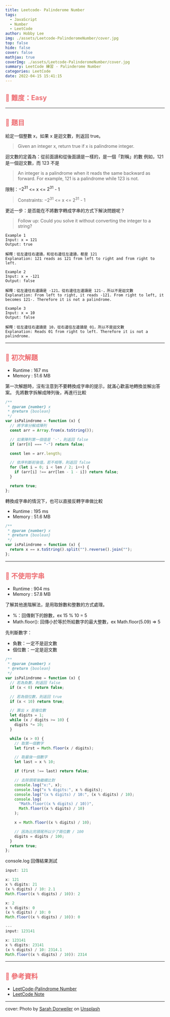 ```yaml
---
title: Leetcode- Palinderome Number
tags:
  - JavaScript
  - Number
  - LeetCode
author: Hobby Lee
img: ./assets/Leetcode-PalinderomeNumber/cover.jpg
top: false
hide: false
cover: false
mathjax: true
coverImg: ./assets/Leetcode-PalinderomeNumber/cover.jpg
summary: LeetCode 練習 - Palinderome Number
categories: LeetCode
date: 2022-04-15 15:41:15
---
```



## <font color=#ee6e73> :herb: 難度：Easy </font>

---

## <font color=#ee6e73> :herb: 題目 </font>

給定一個整數 x，如果 x 是迴文數，則返回 true。

> Given an integer x, return true if x is palindrome integer.

迴文數的定義為：從前面讀和從後面讀是一樣的，是一個「對稱」的數
例如，121 是一個迴文數，而 123 不是

> An integer is a palindrome when it reads the same backward as forward.
> For example, 121 is a palindrome while 123 is not.

限制：$-2^{31}$ <= x <= $2^{31}$ - 1

> Constraints: $-2^{31}$ <= x <= $2^{31}$ - 1

更近一步：是否能在不將數字轉成字串的方式下解決問題呢？

> Follow up: Could you solve it without converting the integer to a string?

```
Example 1
Input: x = 121
Output: true

解釋：從左邊往右邊讀，和從右邊往左邊讀，都是 121
Explanation: 121 reads as 121 from left to right and from right to left.
```

```
Example 2
Input: x = -121
Output: false

解釋：從左邊往右邊讀是 -121，從右邊往左邊讀是 121-，所以不是迴文數
Explanation: From left to right, it reads -121. From right to left, it becomes 121-. Therefore it is not a palindrome.
```

```
Example 3
Input: x = 10
Output: false

解釋：從左邊往右邊讀是 10，從右邊往左邊讀是 01，所以不是迴文數
Explanation: Reads 01 from right to left. Therefore it is not a palindrome.
```

---

## <font color=#ee6e73> :herb: 初次解題</font>

- Runtime : 167 ms
- Memory : 51.6 MB

第一次解題時，沒有注意到不要轉換成字串的提示，就滿心歡喜地轉換並解出答案。
先將數字拆解成陣列後，再進行比較

```javascript
/**
 * @param {number} x
 * @return {boolean}
 */
var isPalindrome = function (x) {
  // 將字串分解成陣列
  const arr = Array.from(x.toString());

  // 如果陣列第一個值是 '-'，則返回 false
  if (arr[0] === "-") return false;

  const len = arr.length;

  // 依序判斷前後值，若不相等，則返回 false
  for (let i = 0; i < len / 2; i++) {
    if (arr[i] !== arr[len - 1 - i]) return false;
  }

  return true;
};
```

轉換成字串的情況下，也可以直接反轉字串做比較

- Runtime : 195 ms
- Memory : 51.6 MB

```javascript
/**
 * @param {number} x
 * @return {boolean}
 */
var isPalindrome = function (x) {
  return x == x.toString().split("").reverse().join("");
};
```

---

## <font color=#ee6e73> :herb: 不使用字串</font>

- Runtime : 904 ms
- Memory : 57.8 MB

了解其他進階解法，是用取餘數和整數的方式處理。

- %：回傳剩下的餘數，ex 15 % 10 = 5
- Math.floor(): 回傳小於等於所給數字的最大整數，ex Math.floor(5.09) => 5

先判斷數字：

- 負數：一定不是迴文數
- 個位數：一定是迴文數

```javascript
/**
 * @param {number} x
 * @return {boolean}
 */
var isPalindrome = function (x) {
  // 若為負數，則返回 false
  if (x < 0) return false;

  // 若為個位數，則返回 true
  if (x < 10) return true;

  // 算出 x 是幾位數
  let digits = 1;
  while (x / digits >= 10) {
    digits *= 10;
  }

  while (x > 0) {
    // 取第一個數字
    let first = Math.floor(x / digits);

    // 取最後一個數字
    let last = x % 10;

    if (first !== last) return false;

    // 去除頭尾後繼續比對
    console.log("x:", x);
    console.log("x % digits:", x % digits);
    console.log("(x % digits) / 10:", (x % digits) / 10);
    console.log(
      "Math.floor((x % digits) / 10))",
      Math.floor((x % digits) / 10)
    );

    x = Math.floor((x % digits) / 10);

    // 因為比完頭尾所以少了兩位數 / 100
    digits = digits / 100;
  }
  return true;
};
```

console.log 回傳結果測試

```javascript
input: 121

x: 121
x % digits: 21
(x % digits) / 10: 2.1
Math.floor((x % digits) / 10)): 2

x: 2
x % digits: 0
(x % digits) / 10: 0
Math.floor((x % digits) / 10)): 0

---
input: 123141

x: 123141
x % digits: 23141
(x % digits) / 10: 2314.1
Math.floor((x % digits) / 10)): 2314
```

---

## <font color=#ee6e73> :herb: 參考資料</font>

- [LeetCode-Palindrome Number](https://leetcode.com/problems/palindrome-number/)
- [LeetCode Note](https://hannahpun.gitbook.io/leetcode-note/math/9-palindrome-number)

---

cover: Photo by <a href="https://unsplash.com/@sarahdorweiler?utm_source=unsplash&utm_medium=referral&utm_content=creditCopyText">Sarah Dorweiler</a> on <a href="https://unsplash.com/s/photos/flower?utm_source=unsplash&utm_medium=referral&utm_content=creditCopyText">Unsplash</a>
